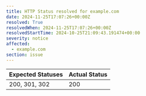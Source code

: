 ```yaml
---
title: HTTP Status resolved for example.com
date: 2024-11-25T17:07:26+00:00Z
resolved: True
resolvedWhen: 2024-11-25T17:07:26+00:00Z
resolvedStartTime: 2024-10-25T21:09:43.191474+00:00
severity: notice
affected:
  - example.com
section: issue
---
```


| Expected Statuses | Actual Status  |
|-------------------|----------------|
| 200, 301, 302 | 200 |
